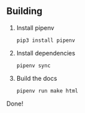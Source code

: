 ## Building

1. Install pipenv

   ```
   pip3 install pipenv
   ```

2. Install dependencies

   ```
   pipenv sync
   ```

3. Build the docs

   ```
   pipenv run make html
   ```

Done!
